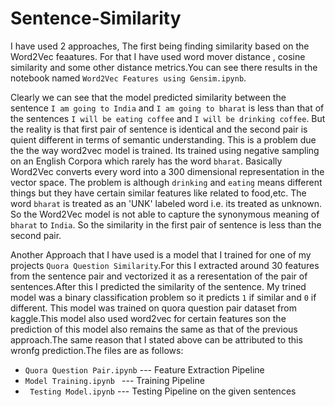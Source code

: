 # Sentence-Similarity

 I have used 2 approaches, The first being finding similarity based on the Word2Vec feaatures. For that I have used word mover distance , cosine similarity and some other distance metrics.You can see there results in the notebook named `Word2Vec Features using Gensim.ipynb`.

Clearly we can see that the model predicted similarity between the sentence `I am going to India` and `I am going to bharat` is less than that of the sentences `I will be eating coffee` and `I will be drinking coffee`. But the reality is that first pair of sentence is identical and the second pair is quient  different in terms of semantic understanding. This is a problem due the the way word2vec model is trained. Its trained using negative sampling on an English Corpora which rarely has the word `bharat`. Basically Word2Vec converts every word into a 300 dimensional representation in the vector space. The problem is although `drinking` and `eating` means different things but they have certain similar features like related to food,etc. The word `bharat` is treated as an 'UNK' labeled word i.e. its treated as unknown. So the Word2Vec model is not able to capture the synonymous meaning of `bharat` to  `India`. So the similarity in the first pair of sentence is less than the second pair.

Another Approach that I have used is a model that I trained for one of my projects `Quora Question Similarity`.For this I extracted around 30 features from the sentence pair and vectorized it as a reresentation of the pair of sentences.After this I predicted the similarity of the sentence. My trined model was a binary classification problem so it predicts `1` if similar and `0` if different. This model was trained on quora question pair dataset from kaggle.This model also used word2vec for certain features son the prediction of this model also remains the same as that of the previous approach.The same reason that I stated above  can be attributed to this wronfg prediction.The files are as follows:

- `Quora Question Pair.ipynb` --- Feature Extraction Pipeline
- `Model Training.ipynb ` --- Training Pipeline
- ` Testing Model.ipynb` --- Testing Pipeline on the given sentences 

